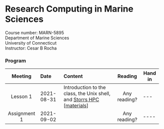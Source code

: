 # Research Computing in Marine Sciences
Course number: MARN-5895</br>
Department of Marine Sciences</br>
University of Connecticut</br>
Instructor: Cesar B Rocha

### Program
| Meeting | Date          | Content                              | Reading         |     Hand in |
|:-----------------:|:-------------------|:-------------------------|:-------------------:|--------------|
| Lesson 1     | 2021-08-31    | Introduction to the class, the Unix shell, and [Storrs HPC](https://hpc.uconn.edu) [[materials](./lessons/01/)]       |  Any reading?              |     ---      |
| Assignment 1 | 2021-09-02    |               |     Any reading?          |    ----     |
